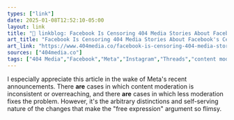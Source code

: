 ```yaml
---
types: ["link"]
date: 2025-01-08T12:52:10-05:00
layout: link
title: "🔗 linkblog: Facebook Is Censoring 404 Media Stories About Facebook's Censorship'"
art_title: "Facebook Is Censoring 404 Media Stories About Facebook's Censorship"
art_link: "https://www.404media.co/facebook-is-censoring-404-media-stories-about-facebooks-censorship/"
sources: ["404media.co"]
tags: ["404 Media","Facebook","Meta","Instagram","Threads","content moderation"]
---
```

I especially appreciate this article in the wake of Meta's recent announcements. There **are** cases in which content moderation is inconsistent or overreaching, and there **are** cases in which less moderation fixes the problem. However, it's the arbitrary distinctions and self-serving nature of the changes that make the "free expression" argument so flimsy.
